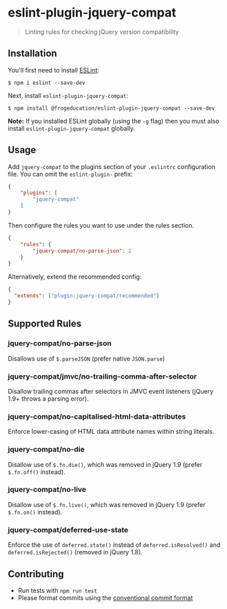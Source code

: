 # eslint-plugin-jquery-compat
> Linting rules for checking jQuery version compatibility

## Installation

You'll first need to install [ESLint](http://eslint.org):

```
$ npm i eslint --save-dev
```

Next, install `eslint-plugin-jquery-compat`:

```
$ npm install @frogeducation/eslint-plugin-jquery-compat --save-dev
```

**Note:** If you installed ESLint globally (using the `-g` flag) then you must also install `eslint-plugin-jquery-compat` globally.

## Usage

Add `jquery-compat` to the plugins section of your `.eslintrc` configuration file. You can omit the `eslint-plugin-` prefix:

```json
{
    "plugins": [
        "jquery-compat"
    ]
}
```

Then configure the rules you want to use under the rules section.

```json
{
    "rules": {
        "jquery-compat/no-parse-json": 2
    }
}
```

Alternatively, extend the recommended config:


```json
{
  "extends": ["plugin:jquery-compat/recommended"]
}
```

## Supported Rules

### jquery-compat/no-parse-json

Disallows use of `$.parseJSON` (prefer native `JSON.parse`)

### jquery-compat/jmvc/no-trailing-comma-after-selector

Disallow trailing commas after selectors in JMVC event listeners (jQuery 1.9+
throws a parsing error).

### jquery-compat/no-capitalised-html-data-attributes

Enforce lower-casing of HTML data attribute names within string literals.

### jquery-compat/no-die

Disallow use of `$.fn.die()`, which was removed in jQuery 1.9 (prefer `$.fn.off()` instead).

### jquery-compat/no-live

Disallow use of `$.fn.live()`, which was removed in jQuery 1.9 (prefer `$.fn.on()` instead).

### jquery-compat/deferred-use-state

Enforce the use of `deferred.state()` instead of `deferred.isResolved()` and `deferred.isRejected()` (removed in jQuery 1.8).

## Contributing

- Run tests with `npm run test`
- Please format commits using the [conventional commit format](https://www.conventionalcommits.org/en/v1.0.0-beta.2/)
